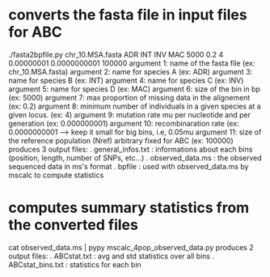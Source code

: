 # converts the fasta file in input files for ABC
./fasta2bpfile.py chr_10.MSA.fasta ADR INT INV MAC 5000 0.2 4 0.00000001 0.0000000001 100000
argument 1: name of the fasta file (ex: chr_10.MSA.fasta)
argument 2: name for species A (ex: ADR)
argument 3: name for species B (ex: INT)
argument 4: name for species C (ex: INV)
argument 5: name for species D (ex: MAC)
argument 6: size of the bin in bp (ex: 5000)
argument 7: max proportion of missing data in the alignement (ex: 0.2)
argument 8: minimum number of individuals in a given species at a given locus. (ex: 4)
argument 9: mutation rate mu per nucleotide and per generation (ex: 0.000000001)
argument 10: recombinaration rate (ex: 0.0000000001 --> keep it small for big bins, i.e, 0.05mu
argument 11: size of the reference population (Nref) arbitrary fixed for ABC (ex: 100000)
produces 3 output files:
         . general_infos.txt : informations about each bins (position, length, number of SNPs, etc...)
         . observed_data.ms : the observed sequenced data in ms's format
         . bpfile : used with observed_data.ms by mscalc to compute statistics

# computes summary statistics from the converted files
cat observed_data.ms | pypy mscalc_4pop_observed_data.py
produces 2 output files:
     . ABCstat.txt : avg and std statistics over all bins
     . ABCstat_bins.txt : statistics for each bin


